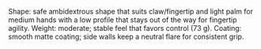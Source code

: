 Shape: safe ambidextrous shape that suits claw/fingertip and light palm for medium hands with a low profile that stays out of the way for fingertip agility.
Weight: moderate; stable feel that favors control (73 g).
Coating: smooth matte coating; side walls keep a neutral flare for consistent grip.
